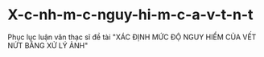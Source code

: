 # X-c-nh-m-c-nguy-hi-m-c-a-v-t-n-t
Phục lục luận văn thạc sĩ đề tài "XÁC ĐỊNH MỨC ĐỘ NGUY HIỂM CỦA VẾT NỨT BẰNG XỬ LÝ ẢNH"
